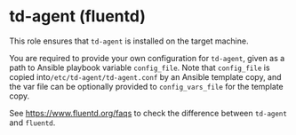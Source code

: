 # td-agent (fluentd)

This role ensures that `td-agent` is installed on the target machine.

You are required to provide your own configuration for `td-agent`, given as a path to Ansible
playbook variable `config_file`. Note that `config_file` is copied into`/etc/td-agent/td-agent.conf`
by an Ansible template copy, and the var file can be optionally provided to
`config_vars_file` for the template copy.

See <https://www.fluentd.org/faqs> to check the difference between `td-agent`
and `fluentd`.

